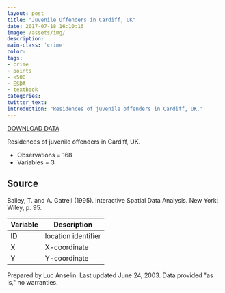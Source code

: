 ```yaml
---
layout: post
title: "Juvenile Offenders in Cardiff, UK"
date: 2017-07-18 16:10:16
image: /assets/img/
description:
main-class: 'crime'
color:
tags:
- crime
- points
- <500
- ESDA
- textbook
categories:
twitter_text:
introduction: "Residences of juvenile offenders in Cardiff, UK."
---
```

<script>
$('#map').hide();
</script>

[DOWNLOAD DATA](https://s3.amazonaws.com/geoda/data/juvenile.zip)


Residences of juvenile offenders in Cardiff, UK.

* Observations = 168
* Variables = 3

**Source**
----------

Bailey, T. and A. Gatrell (1995). Interactive Spatial Data Analysis. New York: Wiley, p. 95.


|**Variable**|**Description**|
|---|---|
|ID|location identifier|
|X|X-coordinate|
|Y|Y-coordinate|

Prepared by Luc Anselin. Last updated June 24, 2003. Data provided "as is," no warranties.
